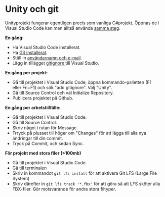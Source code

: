 # Unity och git

Unityprojekt fungerar egentligen precis som vanliga C#projekt. Öppnas de i Visual Studio Code kan man alltså använda [samma steg](https://app.gitbook.com/s/-MHmNgpRz-b16wpwGwZI-887967055/mjukvara/git-and-github).

**En gång:**

* Ha Visual Studio Code installerat.
* Ha [Git installerat](https://app.gitbook.com/s/-MHmNgpRz-b16wpwGwZI-887967055/mjukvara/git-and-github).
* Ställ in [användarnamn och e-mail](https://app.gitbook.com/s/-MHmNgpRz-b16wpwGwZI-887967055/mjukvara/git-and-github#foersta-gangen-efter-ny-git-installation).
* Lägg in tillägget [gitignore ](https://marketplace.visualstudio.com/items?itemName=codezombiech.gitignore)till Visual Studio.

**En gång per projekt:**

* Gå till projektet i Visual Studio Code, öppna kommando-palletten (F1 eller Fn+F1) och sök "add gitignore". Välj "Unity".
* Gå till Source Control och väl Initialize Repository.
* Publicera projektet på Github.

**En gång per arbetstillfälle:**

* Gå till projektet i Visual Studio Code.
* Gå till Source Control.
* Skriv något i rutan för Message.
* Trryck på plusset till höger om "Changes" för att lägga till alla nya ändringar till din commit.
* Tryck på Commit, och sedan Sync.

**För projekt med stora filer (>100mb)**

* Gå till projektet i Visual Studio Code.
* Gå till terminalen
* Skriv in kommandot `git lfs install` för att aktivera Git LFS (Large File System)
* Skriv därefter in `git lfs track '*.fbx'` för att göra så att LFS sköter alla FBX-filer. Gör motsvarande för andra stora filtyper.
